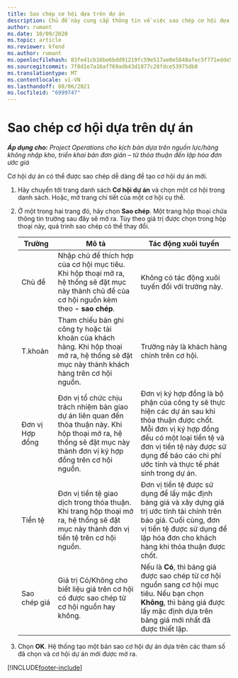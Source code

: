 ```yaml
---
title: Sao chép cơ hội dựa trên dự án
description: Chủ đề này cung cấp thông tin về việc sao chép cơ hội dựa trên dự án trong Project Operations.
author: rumant
ms.date: 10/09/2020
ms.topic: article
ms.reviewer: kfend
ms.author: rumant
ms.openlocfilehash: 83fe41cb16be6bdd91219fc59e517ae0e5848afec5f771edde575bb5c24f9865
ms.sourcegitcommit: 7f8d1e7a16af769adb43d1877c28fdce53975db8
ms.translationtype: MT
ms.contentlocale: vi-VN
ms.lasthandoff: 08/06/2021
ms.locfileid: "6999747"
---
```

# <a name="copy-project-based-opportunities"></a>Sao chép cơ hội dựa trên dự án

_**Áp dụng cho:** Project Operations cho kịch bản dựa trên nguồn lực/hàng không nhập kho, triển khai bản đơn giản – từ thỏa thuận đến lập hóa đơn ước giá_


Cơ hội dự án có thể được sao chép dễ dàng để tạo cơ hội dự án mới. 

1. Hãy chuyển tới trang danh sách **Cơ hội dự án** và chọn một cơ hội trong danh sách. Hoặc, mở trang chi tiết của một cơ hội cụ thể. 
2. Ở một trong hai trang đó, hãy chọn **Sao chép**. Một trang hộp thoại chứa thông tin trường sau đây sẽ mở ra. Tùy theo giá trị được chọn trong hộp thoại này, quá trình sao chép có thể thay đổi.

    | **Trường** | **Mô tả** | **Tác động xuôi tuyến** |
    | --- | --- | --- |
    | Chủ đề | Nhập chủ đề thích hợp của cơ hội mục tiêu. Khi hộp thoại mở ra, hệ thống sẽ đặt mục này thành chủ đề của cơ hội nguồn kèm theo **- sao chép**. | Không có tác động xuôi tuyến đối với trường này. |
    | T.khoản | Tham chiếu bản ghi công ty hoặc tài khoản của khách hàng. Khi hộp thoại mở ra, hệ thống sẽ đặt mục này thành khách hàng trên cơ hội nguồn. | Trường này là khách hàng chính trên cơ hội. |
    | Đơn vị Hợp đồng | Đơn vị tổ chức chịu trách nhiệm bàn giao dự án liên quan đến thỏa thuận này. Khi hộp thoại mở ra, hệ thống sẽ đặt mục này thành đơn vị ký hợp đồng trên cơ hội nguồn. | Đơn vị ký hợp đồng là bộ phận của công ty sẽ thực hiện các dự án sau khi thỏa thuận được chốt. Mỗi đơn vị ký hợp đồng đều có một loại tiền tệ và đơn vị tiền tệ này được sử dụng để báo cáo chi phí ước tính và thực tế phát sinh trong dự án. |
    | Tiền tệ | Đơn vị tiền tệ giao dịch trong thỏa thuận. Khi trang hộp thoại mở ra, hệ thống sẽ đặt mục này thành đơn vị tiền tệ trên cơ hội nguồn. | Đơn vị tiền tệ được sử dụng để lấy mặc định bảng giá và xây dựng giá trị ước tính tài chính trên báo giá. Cuối cùng, đơn vị tiền tệ được sử dụng để lập hóa đơn cho khách hàng khi thỏa thuận được chốt. |
    | Sao chép giá | Giá trị Có/Không cho biết liệu giá trên cơ hội có được sao chép từ cơ hội nguồn hay không. | Nếu là **Có**, thì bảng giá được sao chép từ cơ hội nguồn sang cơ hội mục tiêu. Nếu bạn chọn **Không**, thì bảng giá được lấy mặc định dựa trên bảng giá mới nhất đã được thiết lập. |

3. Chọn **OK**. Hệ thống tạo một bản sao cơ hội dự án dựa trên các tham số đã chọn và cơ hội dự án mới được mở ra.


[!INCLUDE[footer-include](../includes/footer-banner.md)]